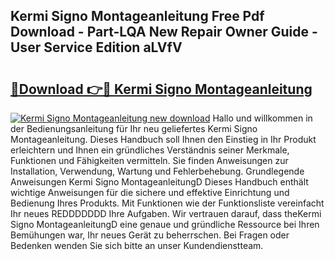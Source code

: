 ## Kermi Signo Montageanleitung Free Pdf Download - Part-LQA New Repair Owner Guide - User Service Edition aLVfV

# <h2><a href="http://df8y9w.blite.top/?on=Kermi+Signo+Montageanleitung">🔗Download 👉🔴 Kermi Signo Montageanleitung</a></h2>

[![Kermi Signo Montageanleitung new download](https://i.imgur.com/lujVjoI.png)](http://df8y9w.blite.top/?on=Kermi+Signo+Montageanleitung)
Hallo und willkommen in der Bedienungsanleitung für Ihr neu geliefertes Kermi Signo Montageanleitung. Dieses Handbuch soll Ihnen den Einstieg in Ihr Produkt erleichtern und Ihnen ein gründliches Verständnis seiner Merkmale, Funktionen und Fähigkeiten vermitteln. Sie finden Anweisungen zur Installation, Verwendung, Wartung und Fehlerbehebung. Grundlegende Anweisungen Kermi Signo MontageanleitungD Dieses Handbuch enthält wichtige Anweisungen für die sichere und effektive Einrichtung und Bedienung Ihres Produkts. Mit Funktionen wie der Funktionsliste vereinfacht Ihr neues REDDDDDDD Ihre Aufgaben. Wir vertrauen darauf, dass theKermi Signo MontageanleitungD eine genaue und gründliche Ressource bei Ihren Bemühungen war, Ihr neues Gerät zu beherrschen. Bei Fragen oder Bedenken wenden Sie sich bitte an unser Kundendienstteam.
